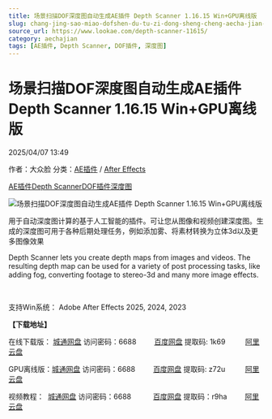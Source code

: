 ```yaml
---
title: 场景扫描DOF深度图自动生成AE插件 Depth Scanner 1.16.15 Win+GPU离线版
slug: chang-jing-sao-miao-dofshen-du-tu-zi-dong-sheng-cheng-aecha-jian-depth-scanner-1-16-15-win-gpuchi-xian-ban
source_url: https://www.lookae.com/depth-scanner-11615/
category: aechajian
tags: [AE插件, Depth Scanner, DOF插件, 深度图]
---
```

# 场景扫描DOF深度图自动生成AE插件 Depth Scanner 1.16.15 Win+GPU离线版

2025/04/07 13:49

作者：大众脸
分类：[AE插件](https://www.lookae.com/after-effects/aechajian/) / [After Effects](https://www.lookae.com/after-effects/)

[AE插件](https://www.lookae.com/tag/ae%e6%8f%92%e4%bb%b6/)[Depth Scanner](https://www.lookae.com/tag/depth-scanner/)[DOF插件](https://www.lookae.com/tag/dof%e6%8f%92%e4%bb%b6/)[深度图](https://www.lookae.com/tag/%e6%b7%b1%e5%ba%a6%e5%9b%be/)

![场景扫描DOF深度图自动生成AE插件 Depth Scanner 1.16.15 Win+GPU离线版](https://www.lookae.com/wp-content/uploads/2022/02/Depth-Scanner.jpg "场景扫描DOF深度图自动生成AE插件 Depth Scanner 1.16.15 Win+GPU离线版-LookAE.com")

用于自动深度图计算的基于人工智能的插件。可让您从图像和视频创建深度图。生成的深度图可用于各种后期处理任务，例如添加雾、将素材转换为立体3d以及更多图像效果

Depth Scanner lets you create depth maps from images and videos. The resulting depth map can be used for a variety of post processing tasks, like adding fog, converting footage to stereo-3d and many more image effects.

[﻿﻿﻿](https://cloud.video.taobao.com//play/u/705956171/p/1/e/6/t/1/347812020335.mp4)

支持Win系统： Adobe After Effects 2025, 2024, 2023

**【下载地址】**

在线下载版： [城通网盘](https://url70.ctfile.com/f/2827370-1494205412-f907c4?p=4431) 访问密码：6688         [百度网盘](https://pan.baidu.com/s/1jDW_TPo48R0f1SC4rSSzDA?pwd=1k69) 提取码: 1k69          [阿里云盘](https://www.alipan.com/s/Kd4GPkecZzf)

GPU离线版：[城通网盘](https://url70.ctfile.com/f/2827370-1494209513-70970e?p=4431) 访问密码：6688         [百度网盘](https://pan.baidu.com/s/1kI7v0MAvEEo4bVOVUtPFdQ?pwd=z72u) 提取码: z72u          [阿里云盘](https://www.alipan.com/s/zcgYyPdanmQ)

视频教程：  [城通网盘](https://url70.ctfile.com/f/2827370-545973468-65b5c4) 访问密码：6688           [百度网盘](https://pan.baidu.com/s/1bitEhT2gfaDWbcyUIr6y-A?pwd=r9ha) 提取码：r9ha         [阿里云盘](https://www.aliyundrive.com/s/7nX4Re3ipht)
